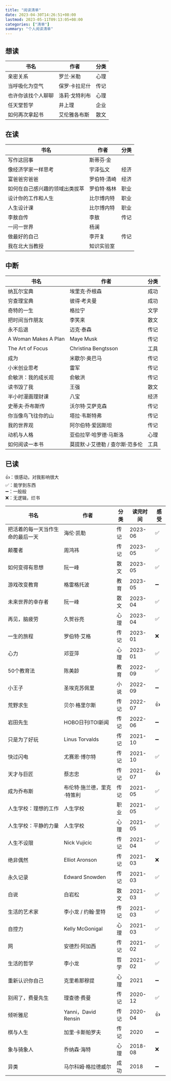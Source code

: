 ```yaml
---
title: "阅读清单"
date: 2023-04-30T14:26:51+08:00
lastmod: 2023-05-11T09:13:05+08:00
categories: ["清单"]
summary: "个人阅读清单"
---
```


## 想读

| 书名               | 作者          | 分类 |
| ------------------ | ------------- | ---- |
| 亲密关系           | 罗兰·米勒     | 心理 |
| 当呼吸化为空气     | 保罗·卡拉尼什 | 传记 |
| 也许你该找个人聊聊 | 洛莉·戈特利布 | 心理 |
| 任天堂哲学         | 井上理        | 企业 |
| 如何再次拿起书     | 艾伦雅各布斯  | 散文 | 

## 在读

| 书名                           | 作者        | 分类 |
| ------------------------------ | ----------- | ---- |
| 写作这回事                     | 斯蒂芬·金   |      |
| 像经济学家一样思考             | 宇泽弘文    | 经济 |
| 富爸爸穷爸爸                   | 罗伯特·清崎 | 经济 |
| 如何在自己感兴趣的领域出类拔萃 | 罗伯特·格林 | 职业 |
| 设计你的工作和人生             | 比尔博内特  | 职业 |
| 人生设计课                     | 比尔博内特  | 职业 |
| 李敖自传                       | 李敖        | 传记 |
| 一问一世界                     | 杨澜        |      |
| 做最好的自己                   | 李开复      | 传记 |
| 我在北大当教授                 | 知识实验室  |      |

## 中断

| 书名                 | 作者                            | 分类 |
| -------------------- | ------------------------------- | ---- |
| 纳瓦尔宝典           | 埃里克·乔根森                   | 成功 |
| 穷查理宝典           | 彼得·考夫曼                     | 成功 |
| 奇特的一生           | 格拉宁                          | 文学 |
| 把时间当作朋友       | 李笑来                          | 散文 |
| 永不后退             | 迈克·泰森                       | 传记 |
| A Woman Makes A Plan | Maye Musk                       | 传记 |
| The Art of Focus     | Christina Bengtsson             | 工具 | 
| 成为                 | 米歇尔·奥巴马                   | 传记 |
| 小米创业思考         | 雷军                            | 传记 |
| 俞敏洪：我的成长观   | 俞敏洪                          | 传记 |
| 读书毁了我           | 王强                            | 散文 |
| 半小时漫画理财课     | 八宝                            | 经济 |
| 史蒂夫·乔布斯传      | 沃尔特·艾萨克森                 | 传记 |
| 你当像鸟飞往你的山   | 塔拉·韦斯特弗                   | 传记 |
| 我的世界观           | 阿尔伯特·爱因斯坦               | 传记 |
| 动机与人格           | 亚伯拉罕·哈罗德·马斯洛          | 心理 |
| 如何阅读一本书       | 莫提默·J·艾德勒 / 查尔斯·范多伦 | 工具 |

## 已读

👍：很感动，对我影响很大  
✅：能学到东西  
➖：一般般  
❌：无逻辑，烂书

| 书名                             | 作者                       | 分类 | 读完时间 | 感受 |
| -------------------------------- | -------------------------- | ---- | -------- | ---- |
| 把活着的每一天当作生命的最后一天 | 海伦·凯勒                  | 传记 | 2023-06  | ✅   | 
| 颠覆者                           | 周鸿祎                     | 传记 | 2023-05  | ✅   |
| 如何变得有思想                   | 阮一峰                     | 散文 | 2023-05  | ✅   |
| 游戏改变教育                     | 格雷格托波                 | 教育 | 2023-05  | ➖   |
| 未来世界的幸存者                 | 阮一峰                     | 散文 | 2023-04  | ✅   |
| 再见，脑疲劳                     | 久贺谷亮                   | 心理 | 2023-04  | ✅   |
| 一生的旅程                       | 罗伯特·艾格                | 传记 | 2023-01  | ❌   |
| 心力                             | 邓亚萍                     | 心理 | 2023-01  | ✅   |
| 50个教育法                       | 陈美龄                     | 教育 | 2022-09  | ✅   |
| 小王子                           | 圣埃克苏佩里               | 小说 | 2022-09  | ➖   |
| 荒野求生                         | 贝尔·格里尔斯              | 传记 | 2022-07  | 👍   |
| 岩田先生                         | HOBO日刊ITOI新闻           | 传记 | 2022-06  | ➖   |
| 只是为了好玩                     | Linus Torvalds             | 传记 | 2021-10  | ➖   |
| 快过闪电                         | 尤赛恩·博尔特              | 传记 | 2021-10  | ✅   |
| 天才与巨匠                       | 蔡志忠                     | 传记 | 2021-07  | 👍   |
| 成为乔布斯                       | 布伦特·施兰德，里克·特策利 | 传记 | 2021-05  | ✅   |
| 人生学校：理想的工作             | 人生学校                   | 职业 | 2021-05  | ✅   |
| 人生学校：平静的力量             | 人生学校                   | 心理 | 2021-05  | ✅   |
| 人生不设限                       | Nick Vujicic               | 传记 | 2021-04  | ✅   |
| 绝非偶然                         | Elliot Aronson             | 传记 | 2021-03  | ❌   |
| 永久记录                         | Edward Snowden             | 传记 | 2021-03  | ✅   |
| 白说                             | 白岩松                     | 散文 | 2021-03  | ✅   |
| 生活的艺术家                     | 李小龙 / 约翰·里特         | 传记 | 2021-03  | ✅   |
| 自控力                           | Kelly McGonigal            | 心理 | 2021-03  | ✅   |
| 网                               | 安德烈·阿加西              | 传记 | 2021-02  | ✅   |
| 生活的哲学                       | 李小龙                     | 哲学 | 2021-02  | ✅   |
| 重新认识你自己                   | 克里希那穆提               | 心理 | 2021     | ➖   |
| 别闹了，费曼先生                 | 理查德·费曼                | 传记 | 2020-12  | ✅   |
| 倾听雅尼                         | Yanni，David Rensin        | 传记 | 2020-04  | 👍   |
| 棋与人生                         | 加里·卡斯帕罗夫            | 传记 | 2020     | ➖   |
| 象与骑象人                       | 乔纳森·海特                | 心理 | 2018-08  | ❌   |
| 异类                             | 马尔科姆·格拉德威尔        | 成功 | 2018     | ➖   |
